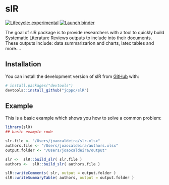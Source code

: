 
<!-- README.md is generated from README.Rmd. Please edit that file -->

# slR

<!-- badges: start -->

[![Lifecycle:
experimental](https://img.shields.io/badge/lifecycle-experimental-orange.svg)](https://lifecycle.r-lib.org/articles/stages.html#experimental)
[![Launch
binder](https://mybinder.org/badge_logo.svg)](https://mybinder.org/v2/gh/jcppc/slR/main)
<!-- badges: end -->

The goal of slR package is to provide researchers with a tool to quickly
build Systematic Literature Reviews outputs to include into their
documents. These outputs include: data summarizarion and charts, latex
tables and more….

## Installation

You can install the development version of slR from
[GitHub](https://github.com/) with:

``` r
# install.packages("devtools")
devtools::install_github("jcppc/slR")
```

## Example

This is a basic example which shows you how to solve a common problem:

``` r
library(slR)
## basic example code

slr.file <- "/Users/joaocaldeira/slr.xlsx"
authors.file <- "/Users/joaocaldeira/authors.xlsx"
output.folder <- "/Users/joaocaldeira/output"

slr <-  slR::build_slr( slr.file )
authors <-  slR::build_slr( authors.file )

slR::writeComments( slr, output = output.folder )
slR::writeSummaryTable( authors, output = output.folder )
```
